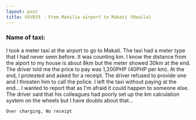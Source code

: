 ```yaml
---
layout: post
title: UVV833 - From Manilia airport to Makati (Manila)
---
```


### Name of taxi:  

I took a meter taxi at the airport to go to Makati. The taxi had a meter type that I had never seen before. It was counting km. I know the distance from the aiport to my house is about 8km but the meter showed 30km at the end. The driver told me the price to pay was 1,200PHP (40PHP per km). At the end, I protested and asked for a receipt. The driver refused to provide one and I threaten him to call the police. I left the taxi without paying at the end... I wanted to report that as I'm afraid it could happen to someone else. The driver said that his colleagues had poorly set up the km calculation system on the wheels but I have doubts about that...

```Over charging, No receipt```
